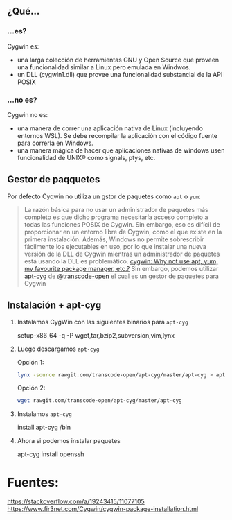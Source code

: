 ## ¿Qué...
### ...es?
Cygwin es:
* una larga colección de herramientas GNU y Open Source que proveen una funcionalidad similar a Linux pero emulada en Windwos.
* un DLL (cygwin1.dll) que provee una funcionalidad substancial de la API POSIX

### ...no es?
Cygwin no es:
* una manera de correr una aplicación nativa de Linux (incluyendo entornos WSL). Se debe recompilar la aplicación con el código fuente para correrla en Windows.
* una manera mágica de hacer que aplicaciones nativas de windows usen funcionalidad de UNIX® como signals, ptys, etc.



## Gestor de paqquetes
Por defecto Cyqwin no utiliza un gstor de paquetes como `apt` o `yum`:
> La razón básica para no usar un administrador de paquetes más completo es que dicho programa necesitaría acceso completo a todas las funciones POSIX de Cygwin. Sin embargo, eso es difícil de proporcionar en un entorno libre de Cygwin, como el que existe en la primera instalación. Además, Windows no permite sobrescribir fácilmente los ejecutables en uso, por lo que instalar una nueva versión de la DLL de Cygwin mientras un administrador de paquetes está usando la DLL es problemático.
[cygwin: Why not use apt, yum, my favourite package manager, etc.?](https://www.cygwin.com/install.html#why-not)
Sin embargo, podemos utilizar [apt-cyg](https://github.com/transcode-open/apt-cyg) de [@transcode-open](https://github.com/transcode-open) el cual es un gestor de paquetes para Cygwin

## Instalación + apt-cyg

1. Instalamos CygWin con las siguientes binarios para `apt-cyg`

    setup-x86_64 -q -P  wget,tar,bzip2,subversion,vim,lynx 

2. Luego descargamos `apt-cyg`

    Opción 1:
    ```bash
    lynx -source rawgit.com/transcode-open/apt-cyg/master/apt-cyg > apt-cyg
    ```
    Opción 2:    
    ```bash
    wget rawgit.com/transcode-open/apt-cyg/master/apt-cyg
    ```
3.  Instalamos `apt-cyg`

    install apt-cyg /bin

3. Ahora si podemos instalar paquetes

    apt-cyg install openssh


# Fuentes:
https://stackoverflow.com/a/19243415/11077105
https://www.fir3net.com/Cygwin/cygwin-package-installation.html